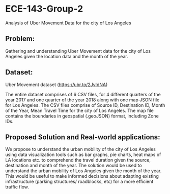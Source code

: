 # ECE-143-Group-2

Analysis of Uber Movement Data for the city of Los Angeles

## Problem:

Gathering and understanding Uber Movement data for the city of Los Angeles given the location data and the month of the year.

## Dataset:

Uber Movement dataset (https://ubr.to/2JvIdNA)

The entire dataset comprises of 6 CSV files, for 4 different quarters of the year 2017 and one quarter of the year 2018 along with one map JSON file for Los Angeles. The CSV files comprise of Source ID, Destination ID, Month of the Year, Mean Travel Time for the city of Los Angeles. The map file contains the boundaries in geospatial (.geoJSON) format, including Zone IDs.

## Proposed Solution and  Real-world applications:

We propose to understand the urban mobility of the city of Los Angeles using data visualization tools such as bar graphs, pie charts, heat maps of LA locations etc. to comprehend the travel duration given the source, destination and month of the year. The solution would be used to understand the urban mobility of Los Angeles given the month of the year. This would be useful to make informed decisions about adapting existing infrastructure (parking structures/ roadblocks, etc) for a more efficient traffic flow. 

